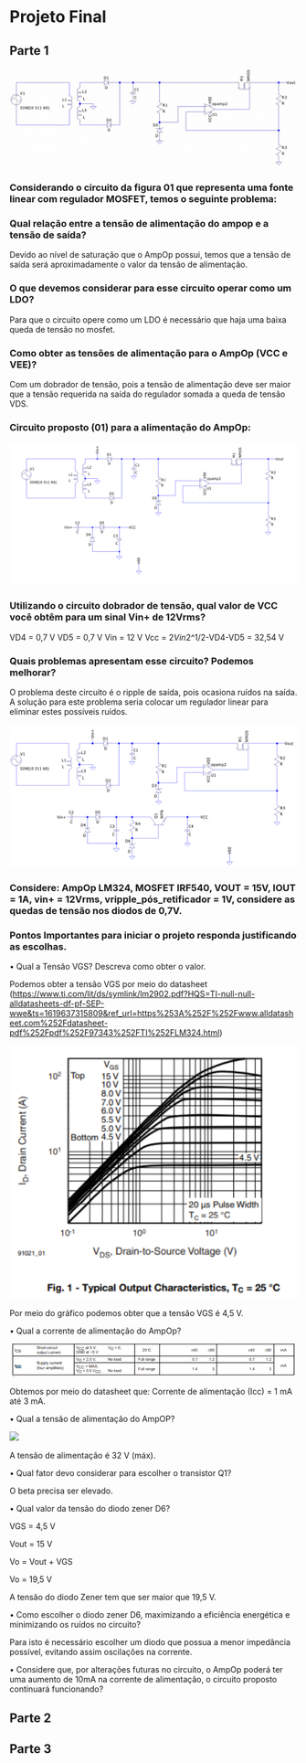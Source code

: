# Projeto Final

## Parte 1

![Circuito 1](https://github.com/larissasander/ELN22104_2020_2/blob/prof-lohmann-Alunos_01/Larissa%20Sander/Circuito%201.png)

### Considerando o circuito da figura 01 que representa uma fonte linear com regulador MOSFET, temos o seguinte problema: 

### Qual relação entre a tensão de alimentação do ampop e a tensão de saída? 

Devido ao nível de saturação que o AmpOp possui, temos que a tensão de saída será aproximadamente o valor da tensão de alimentação.

### O que devemos considerar para esse circuito operar como um LDO? 

Para que o circuito opere como um LDO é necessário que haja uma baixa queda de tensão no mosfet.

### Como obter as tensões de alimentação para o AmpOp (VCC e VEE)?

Com um dobrador de tensão, pois a tensão de alimentação deve ser maior que a tensão requerida na saída do regulador somada a queda de tensão VDS. 

### Circuito proposto (01) para a alimentação do AmpOp:

![Circuito 1 para alimentação do ampopo](https://github.com/larissasander/ELN22104_2020_2/blob/prof-lohmann-Alunos_01/Larissa%20Sander/Circuito%201%20para%20alimenta%C3%A7%C3%A3o%20do%20ampop.png)

### Utilizando o circuito dobrador de tensão, qual valor de VCC você obtêm para um sinal Vin+ de 12Vrms?

VD4 = 0,7 V
VD5 = 0,7 V
Vin = 12 V
Vcc = 2*Vin*2^1/2-VD4-VD5 = 32,54 V

### Quais problemas apresentam esse circuito? Podemos melhorar?

O problema deste circuito é o ripple de saída, pois ocasiona ruídos na saída. A solução para este problema seria colocar um regulador linear para eliminar estes possíveis ruídos.

![Circuito 2 para alimentação do ampop](https://github.com/larissasander/ELN22104_2020_2/blob/prof-lohmann-Alunos_01/Larissa%20Sander/Circuito%202%20para%20alimenta%C3%A7%C3%A3o%20do%20ampop.png)

### Considere: AmpOp LM324, MOSFET IRF540, VOUT = 15V, IOUT = 1A, vin+ = 12Vrms, vripple_pós_retificador = 1V, considere as quedas de tensão nos diodos de 0,7V.
### Pontos Importantes para iniciar o projeto responda justificando as escolhas.

• Qual a Tensão VGS? Descreva como obter o valor.

Podemos obter a tensão VGS por meio do datasheet (https://www.ti.com/lit/ds/symlink/lm2902.pdf?HQS=TI-null-null-alldatasheets-df-pf-SEP-wwe&ts=1619637315809&ref_url=https%253A%252F%252Fwww.alldatasheet.com%252Fdatasheet-pdf%252Fpdf%252F97343%252FTI%252FLM324.html)

![](https://github.com/larissasander/ELN22104_2020_2/blob/prof-lohmann-Alunos_01/Larissa%20Sander/datasheet%20ampop.PNG)

Por meio do gráfico podemos obter que a tensão VGS é 4,5 V.

• Qual a corrente de alimentação do AmpOp?

![](https://github.com/larissasander/ELN22104_2020_2/blob/prof-lohmann-Alunos_01/Larissa%20Sander/datasheet%20corrente%20ampop.PNG)

Obtemos por meio do datasheet que: Corrente de alimentação (Icc) = 1 mA até 3 mA.

• Qual a tensão de alimentação do AmpOP?

![](https://github.com/larissasander/ELN22104_2020_2/blob/prof-lohmann-Alunos_01/Larissa%20Sander/datasheet%20ampop%20tens%C3%A3o.PNG)

A tensão de alimentação é 32 V (máx).

• Qual fator devo considerar para escolher o transistor Q1?

O beta precisa ser elevado.

• Qual valor da tensão do diodo zener D6?

VGS = 4,5 V 

Vout = 15 V

Vo = Vout + VGS

Vo = 19,5 V

A tensão do diodo Zener tem que ser maior que 19,5 V. 

• Como escolher o diodo zener D6, maximizando a eficiência energética e minimizando os ruídos no circuito?

Para isto é necessário escolher um diodo que possua a menor impedância possível, evitando assim oscilações na corrente.

• Considere que, por alterações futuras no circuito, o AmpOp poderá ter uma aumento de 10mA na corrente de alimentação, o circuito proposto continuará funcionando?


## Parte 2

## Parte 3
